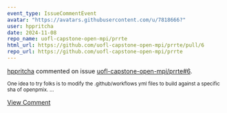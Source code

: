 ```yaml
---
event_type: IssueCommentEvent
avatar: "https://avatars.githubusercontent.com/u/7818666?"
user: hppritcha
date: 2024-11-08
repo_name: uofl-capstone-open-mpi/prrte
html_url: https://github.com/uofl-capstone-open-mpi/prrte/pull/6
repo_url: https://github.com/uofl-capstone-open-mpi/prrte
---
```


<a href='https://github.com/hppritcha' target='_blank'>hppritcha</a> commented on issue <a href='https://github.com/uofl-capstone-open-mpi/prrte/pull/6' target='_blank'>uofl-capstone-open-mpi/prrte#6</a>.

<small>One idea to try folks is to modify the .github/workflows yml files to build against a specific sha of openpmix....</small>

<a href='https://github.com/uofl-capstone-open-mpi/prrte/pull/6' target='_blank'>View Comment</a>